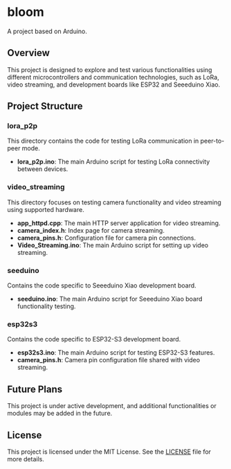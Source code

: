 # bloom

A project based on Arduino.

## Overview

This project is designed to explore and test various functionalities using different microcontrollers and communication technologies, such as LoRa, video streaming, and development boards like ESP32 and Seeeduino Xiao.

## Project Structure

### lora_p2p

This directory contains the code for testing LoRa communication in peer-to-peer mode.

- **lora_p2p.ino**: The main Arduino script for testing LoRa connectivity between devices.

### video_streaming

This directory focuses on testing camera functionality and video streaming using supported hardware.

- **app_httpd.cpp**: The main HTTP server application for video streaming.
- **camera_index.h**: Index page for camera streaming.
- **camera_pins.h**: Configuration file for camera pin connections.
- **Video_Streaming.ino**: The main Arduino script for setting up video streaming.

### seeduino

Contains the code specific to Seeeduino Xiao development board.

- **seeduino.ino**: The main Arduino script for Seeeduino Xiao board functionality testing.

### esp32s3

Contains the code specific to ESP32-S3 development board.

- **esp32s3.ino**: The main Arduino script for testing ESP32-S3 features.
- **camera_pins.h**: Camera pin configuration file shared with video streaming.

## Future Plans

This project is under active development, and additional functionalities or modules may be added in the future.

## License

This project is licensed under the MIT License. See the [LICENSE](LICENSE) file for more details.
